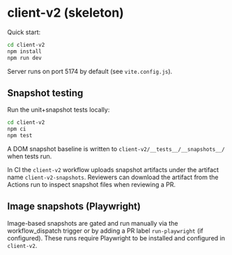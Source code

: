 # client-v2 (skeleton)

Quick start:

```bash
cd client-v2
npm install
npm run dev
```

Server runs on port 5174 by default (see `vite.config.js`).

## Snapshot testing

Run the unit+snapshot tests locally:

```bash
cd client-v2
npm ci
npm test
```

A DOM snapshot baseline is written to `client-v2/__tests__/__snapshots__/` when tests run.

In CI the `client-v2` workflow uploads snapshot artifacts under the artifact name `client-v2-snapshots`. Reviewers can download the artifact from the Actions run to inspect snapshot files when reviewing a PR.

## Image snapshots (Playwright)

Image-based snapshots are gated and run manually via the workflow_dispatch trigger or by adding a PR label `run-playwright` (if configured). These runs require Playwright to be installed and configured in `client-v2`.

